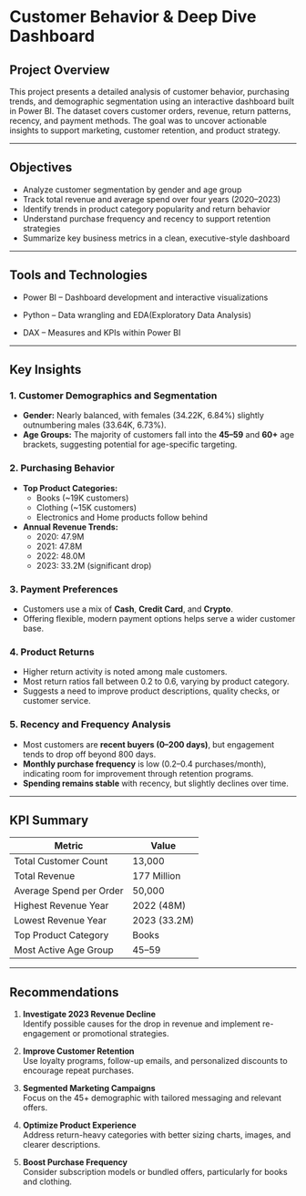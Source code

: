 # Customer Behavior & Deep Dive Dashboard

## Project Overview

This project presents a detailed analysis of customer behavior, purchasing trends, and demographic segmentation using an interactive dashboard built in Power BI. The dataset covers customer orders, revenue, return patterns, recency, and payment methods. The goal was to uncover actionable insights to support marketing, customer retention, and product strategy.

---

## Objectives

- Analyze customer segmentation by gender and age group
- Track total revenue and average spend over four years (2020–2023)
- Identify trends in product category popularity and return behavior
- Understand purchase frequency and recency to support retention strategies
- Summarize key business metrics in a clean, executive-style dashboard

---

## Tools and Technologies

- Power BI – Dashboard development and interactive visualizations

- Python –  Data wrangling and EDA(Exploratory Data Analysis)
- DAX – Measures and KPIs within Power BI

---

## Key Insights

### 1. Customer Demographics and Segmentation

- **Gender:** Nearly balanced, with females (34.22K, 6.84%) slightly outnumbering males (33.64K, 6.73%).
- **Age Groups:** The majority of customers fall into the **45–59** and **60+** age brackets, suggesting potential for age-specific targeting.

### 2. Purchasing Behavior

- **Top Product Categories:**  
  - Books (~19K customers)  
  - Clothing (~15K customers)  
  - Electronics and Home products follow behind  
- **Annual Revenue Trends:**  
  - 2020: 47.9M  
  - 2021: 47.8M  
  - 2022: 48.0M  
  - 2023: 33.2M (significant drop)

### 3. Payment Preferences

- Customers use a mix of **Cash**, **Credit Card**, and **Crypto**.
- Offering flexible, modern payment options helps serve a wider customer base.

### 4. Product Returns

- Higher return activity is noted among male customers.
- Most return ratios fall between 0.2 to 0.6, varying by product category.
- Suggests a need to improve product descriptions, quality checks, or customer service.

### 5. Recency and Frequency Analysis

- Most customers are **recent buyers (0–200 days)**, but engagement tends to drop off beyond 800 days.
- **Monthly purchase frequency** is low (0.2–0.4 purchases/month), indicating room for improvement through retention programs.
- **Spending remains stable** with recency, but slightly declines over time.

---

## KPI Summary

| Metric                    | Value       |
|---------------------------|-------------|
| Total Customer Count      | 13,000      |
| Total Revenue             | 177 Million |
| Average Spend per Order   | 50,000      |
| Highest Revenue Year      | 2022 (48M)  |
| Lowest Revenue Year       | 2023 (33.2M)|
| Top Product Category      | Books       |
| Most Active Age Group     | 45–59       |

---

## Recommendations

1. **Investigate 2023 Revenue Decline**  
   Identify possible causes for the drop in revenue and implement re-engagement or promotional strategies.

2. **Improve Customer Retention**  
   Use loyalty programs, follow-up emails, and personalized discounts to encourage repeat purchases.

3. **Segmented Marketing Campaigns**  
   Focus on the 45+ demographic with tailored messaging and relevant offers.

4. **Optimize Product Experience**  
   Address return-heavy categories with better sizing charts, images, and clearer descriptions.

5. **Boost Purchase Frequency**  
   Consider subscription models or bundled offers, particularly for books and clothing.

